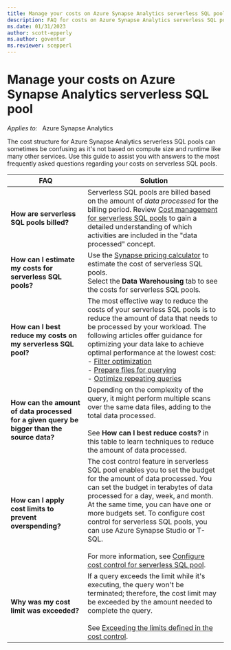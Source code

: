 ```yaml
---
title: Manage your costs on Azure Synapse Analytics serverless SQL pool
description: FAQ for costs on Azure Synapse Analytics serverless SQL pool
ms.date: 01/31/2023
author: scott-epperly
ms.author: goventur
ms.reviewer: scepperl
---
```


# Manage your costs on Azure Synapse Analytics serverless SQL pool

_Applies to:_ &nbsp; Azure Synapse Analytics

The cost structure for Azure Synapse Analytics serverless SQL pools can sometimes be confusing as it's not based on compute size and runtime like many other services.  Use this guide to assist you with answers to the most frequently asked questions regarding your costs on serverless SQL pools.

| FAQ | Solution |
|--|--|
| **How are serverless SQL pools billed?** | Serverless SQL pools are billed based on the amount of *data processed* for the billing period.  Review [Cost management for serverless SQL pools](https://learn.microsoft.com/azure/synapse-analytics/sql/data-processed) to gain a detailed understanding of which activities are included in the "data processed" concept. |
| **How can I estimate my costs for serverless SQL pools?** | Use the [Synapse pricing calculator](https://azure.microsoft.com/pricing/details/synapse-analytics/) to estimate the cost of serverless SQL pools.<br>Select the **Data Warehousing** tab to see the costs for serverless SQL pools. |
| **How can I best reduce my costs on my serverless SQL pool?** | The most effective way to reduce the costs of your serverless SQL pools is to reduce the amount of data that needs to be processed by your workload.  The following articles offer guidance for optimizing your data lake to achieve optimal performance at the lowest cost:<br>- [Filter optimization](https://learn.microsoft.com/azure/synapse-analytics/sql/best-practices-serverless-sql-pool#filter-optimization)<br>- [Prepare files for querying](https://learn.microsoft.com/azure/synapse-analytics/sql/best-practices-serverless-sql-pool#prepare-files-for-querying)<br>- [Optimize repeating queries](https://learn.microsoft.com/azure/synapse-analytics/sql/best-practices-serverless-sql-pool#optimize-repeating-queries)|
| **How can the amount of data processed for a given query be bigger than the source data?** | Depending on the complexity of the query, it might perform multiple scans over the same data files, adding to the total data processed.<br><br>See **How can I best reduce costs?** in this table to learn techniques to reduce the amount of data processed. |
| **How can I apply cost limits to prevent overspending?** | The cost control feature in serverless SQL pool enables you to set the budget for the amount of data processed. You can set the budget in terabytes of data processed for a day, week, and month. At the same time, you can have one or more budgets set. To configure cost control for serverless SQL pools, you can use Azure Synapse Studio or T-SQL.<br><br>For more information, see [Configure cost control for serverless SQL pool](https://learn.microsoft.com/azure/synapse-analytics/sql/data-processed#cost-control).|
| **Why was my cost limit was exceeded?** | If a query exceeds the limit while it's executing, the query won't be terminated; therefore, the cost limit may be exceeded by the amount needed to complete the query.<br><br>See [Exceeding the limits defined in the cost control](https://learn.microsoft.com/azure/synapse-analytics/sql/data-processed#exceeding-the-limits-defined-in-the-cost-control). |